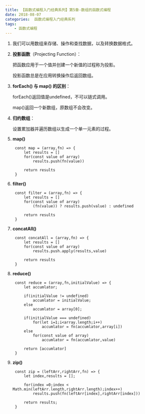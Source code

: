 ```yaml
---
title: 【函数式编程入门经典系列】第5章-数组的函数式编程
date: 2018-08-07
categories:  函数式编程入门经典系列
tags:
    - 函数式编程
---
```

1. 我们可以用数组来存储、操作和查找数据，以及转换数据格式。

<!--more-->

2. **投影函数**（Projecting Function）：

    把函数应用于一个值并创建一个新值的过程称为投影。

    投影函数总是在应用转换操作后返回数组。

3. **forEach() 与 map() 的区别**：

    forEach()返回值是undefined，不可以链式调用。

    map()返回一个新数组，原数组不会改变。

4. **归约数组**：

    设置累加器并遍历数组以生成一个单一元素的过程。

5. **map()**

        const map = (array,fn) => {
            let results = []
            for(const value of array)
                results.push(fn(value))
            
            return results
        }

6. **filter()**

        const filter = (array,fn) => {
            let results = []
            for(const value of array)
                (fn(value)) ? results.push(value) : undefined
            
            return results
        }

7. **concatAll()**

        const concatAll = (array,fn) => {
            let results = []
            for(const value of array)
                results.push.apply(results,value)
            
            return results
        }   

8. **reduce()**

        const reduce = (array,fn,initialValue) => {
            let accumlator;

            if(initialValue != undefined)
                accumlator = initialValue;
            else 
                accumlator = array[0];
            
            if(initialValue === undefined)
                for(let i=1;i<array.length;i++)
                    accumlator = fn(accumlator,array[i])
            else
                for(const value of array)
                    accumlator = fn(accumlator,value)

            return [accumlator]
        }

9. **zip()**

        const zip = (leftArr,rightArr,fn) => {
            let index,results = [];

            for(index =0;index < Math.min(leftArr.length,rightArr.length);index++)
                results.push(fn(leftArr[index],rightArr[index]))
            
            return results;
        }
